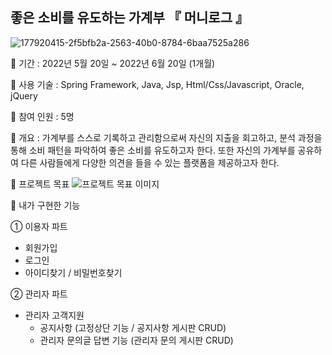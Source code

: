 ## 좋은 소비를 유도하는 가계부 『 머니로그 』

![177920415-2f5bfb2a-2563-40b0-8784-6baa7525a286](https://user-images.githubusercontent.com/108645160/180604756-9cb4189d-82ab-41e6-ab3c-44360bc1ff20.png)

💸 기간 : 2022년 5월 20일 ~ 2022년 6월 20일 (1개월)

💸 사용 기술 : Spring Framework, Java, Jsp, Html/Css/Javascript, Oracle, jQuery

💸 참여 인원 : 5명

💸 개요 : 가계부를 스스로 기록하고 관리함으로써 자신의 지출을 회고하고, 분석 과정을 통해 소비 패턴을 파악하여 좋은 소비를 유도하고자 한다. 또한 자신의 가계부를 공유하여 다른 사람들에게 다양한 의견을 들을 수 있는 플랫폼을 제공하고자 한다.

💸 프로젝트 목표
![프로젝트 목표 이미지](https://user-images.githubusercontent.com/108645160/180604759-ee541b0d-320e-4618-a667-183db5dfc10e.png)

💸 내가 구현한 기능

① 이용자 파트
- 회원가입
- 로그인
- 아이디찾기 / 비밀번호찾기

② 관리자 파트
- 관리자 고객지원
  - 공지사항 (고정상단 기능 / 공지사항 게시판 CRUD)
  - 관리자 문의글 답변 기능 (관리자 문의 게시판 CRUD)
